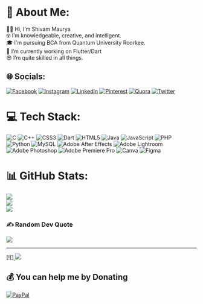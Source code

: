 # 💫 About Me:
🙋‍♂️ Hi, I’m Shivam Maurya<br>🤓 I’m knowledgeable, creative, and intelligent.<br>🎓 I'm pursuing BCA from Quantum University Roorkee.<br>🌱 I’m currently working on Flutter/Dart<br>😎 I’m quite skilled in all things.


## 🌐 Socials:
[![Facebook](https://img.shields.io/badge/Facebook-%231877F2.svg?logo=Facebook&logoColor=white)](https://facebook.com/maurya.offical105) [![Instagram](https://img.shields.io/badge/Instagram-%23E4405F.svg?logo=Instagram&logoColor=white)](https://instagram.com/maurya_offical) [![LinkedIn](https://img.shields.io/badge/LinkedIn-%230077B5.svg?logo=linkedin&logoColor=white)](https://linkedin.com/in/shivamaurya) [![Pinterest](https://img.shields.io/badge/Pinterest-%23E60023.svg?logo=Pinterest&logoColor=white)](https://pinterest.com/mauryashivam) [![Quora](https://img.shields.io/badge/Quora-%23B92B27.svg?logo=Quora&logoColor=white)](https://quora.com/profile/Shivam-Maurya-711) [![Twitter](https://img.shields.io/badge/Twitter-%231DA1F2.svg?logo=Twitter&logoColor=white)](https://twitter.com/maurya_offical) 

# 💻 Tech Stack:
![C](https://img.shields.io/badge/c-%2300599C.svg?style=for-the-badge&logo=c&logoColor=white) ![C++](https://img.shields.io/badge/c++-%2300599C.svg?style=for-the-badge&logo=c%2B%2B&logoColor=white) ![CSS3](https://img.shields.io/badge/css3-%231572B6.svg?style=for-the-badge&logo=css3&logoColor=white) ![Dart](https://img.shields.io/badge/dart-%230175C2.svg?style=for-the-badge&logo=dart&logoColor=white) ![HTML5](https://img.shields.io/badge/html5-%23E34F26.svg?style=for-the-badge&logo=html5&logoColor=white) ![Java](https://img.shields.io/badge/java-%23ED8B00.svg?style=for-the-badge&logo=java&logoColor=white) ![JavaScript](https://img.shields.io/badge/javascript-%23323330.svg?style=for-the-badge&logo=javascript&logoColor=%23F7DF1E) ![PHP](https://img.shields.io/badge/php-%23777BB4.svg?style=for-the-badge&logo=php&logoColor=white) ![Python](https://img.shields.io/badge/python-3670A0?style=for-the-badge&logo=python&logoColor=ffdd54) ![MySQL](https://img.shields.io/badge/mysql-%2300f.svg?style=for-the-badge&logo=mysql&logoColor=white) ![Adobe After Effects](https://img.shields.io/badge/Adobe%20After%20Effects-9999FF.svg?style=for-the-badge&logo=Adobe%20After%20Effects&logoColor=white) ![Adobe Lightroom](https://img.shields.io/badge/Adobe%20Lightroom-31A8FF.svg?style=for-the-badge&logo=Adobe%20Lightroom&logoColor=white) ![Adobe Photoshop](https://img.shields.io/badge/adobephotoshop-%2331A8FF.svg?style=for-the-badge&logo=adobephotoshop&logoColor=white) ![Adobe Premiere Pro](https://img.shields.io/badge/Adobe%20Premiere%20Pro-9999FF.svg?style=for-the-badge&logo=Adobe%20Premiere%20Pro&logoColor=white) ![Canva](https://img.shields.io/badge/Canva-%2300C4CC.svg?style=for-the-badge&logo=Canva&logoColor=white) 	![Figma](https://img.shields.io/badge/figma-%23F24E1E.svg?style=for-the-badge&logo=figma&logoColor=white)
# 📊 GitHub Stats:
![](https://github-readme-stats.vercel.app/api?username=maurya-offical&theme=dark&hide_border=false&include_all_commits=false&count_private=false)<br/>
![](https://github-readme-streak-stats.herokuapp.com/?user=maurya-offical&theme=dark&hide_border=false)<br/>
![](https://github-readme-stats.vercel.app/api/top-langs/?username=maurya-offical&theme=dark&hide_border=false&include_all_commits=false&count_private=false&layout=compact)

### ✍️ Random Dev Quote
![](https://quotes-github-readme.vercel.app/api?type=horizontal&theme=radical)

---
[![]<a href="https://visitcount.itsvg.in">
  <img src="https://visitcount.itsvg.in/api?id=maurya-offical&label=Profile%20Views&icon=5&pretty=true" />
</a>

  ## 💰 You can help me by Donating
  [![PayPal](https://img.shields.io/badge/PayPal-00457C?style=for-the-badge&logo=paypal&logoColor=white)](https://paypal.me/ShivamM84) 

  
<!-- Proudly created with GPRM ( https://gprm.itsvg.in ) -->
